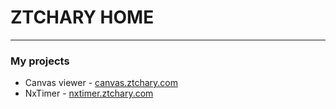 # ZTCHARY HOME
---

### My projects

- Canvas viewer - [canvas.ztchary.com](https://canvas.ztchary.com)
- NxTimer       - [nxtimer.ztchary.com](https://nxtimer.ztchary.com)
